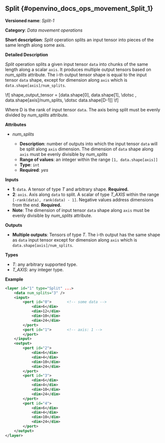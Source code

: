 ## Split <a name="Split"></a> {#openvino_docs_ops_movement_Split_1}

**Versioned name**: *Split-1*

**Category**: *Data movement operations*

**Short description**: *Split* operation splits an input tensor into pieces of the same length along some axis.

**Detailed Description**

*Split* operation splits a given input tensor `data` into chunks of the same length along a scalar `axis`. It produces multiple output tensors based on *num_splits* attribute.
The i-th output tensor shape is equal to the input tensor `data` shape, except for dimension along `axis` which is `data.shape[axis]/num_splits`.

\f[
shape\_output\_tensor = [data.shape[0], data.shape[1], \dotsc , data.shape[axis]/num\_splits, \dotsc data.shape[D-1]]
\f]

Where D is the rank of input tensor `data`. The axis being split must be evenly divided by *num_splits* attribute.

**Attributes**

* *num_splits*

  * **Description**: number of outputs into which the input tensor `data` will be split along `axis` dimension. The dimension of `data` shape along `axis` must be evenly divisible by *num_splits*
  * **Range of values**: an integer within the range `[1, data.shape[axis]]`
  * **Type**: `int`
  * **Required**: *yes*

**Inputs**

* **1**: `data`. A tensor of type *T* and arbitrary shape. **Required.**
* **2**: `axis`. Axis along `data` to split. A scalar of type *T_AXIS* within the range `[-rank(data), rank(data) - 1]`. Negative values address dimensions from the end. **Required.**
* **Note**: The dimension of input tensor `data` shape along `axis` must be evenly divisible by *num_splits* attribute.

**Outputs**

* **Multiple outputs**: Tensors of type *T*. The i-th output has the same shape as `data` input tensor except for dimension along `axis` which is `data.shape[axis]/num_splits`.

**Types**

* *T*: any arbitrary supported type.
* *T_AXIS*: any integer type.

**Example**

```xml
<layer id="1" type="Split" ...>
    <data num_splits="3" />
    <input>
        <port id="0">       <!-- some data -->
            <dim>6</dim>
            <dim>12</dim>
            <dim>10</dim>
            <dim>24</dim>
        </port>
        <port id="1">       <!-- axis: 1 -->
        </port>
    </input>
    <output>
        <port id="2">
            <dim>6</dim>
            <dim>4</dim>
            <dim>10</dim>
            <dim>24</dim>
        </port>
        <port id="3">
            <dim>6</dim>
            <dim>4</dim>
            <dim>10</dim>
            <dim>24</dim>
        </port>
        <port id="4">
            <dim>6</dim>
            <dim>4</dim>
            <dim>10</dim>
            <dim>24</dim>
        </port>
    </output>
</layer>
```
